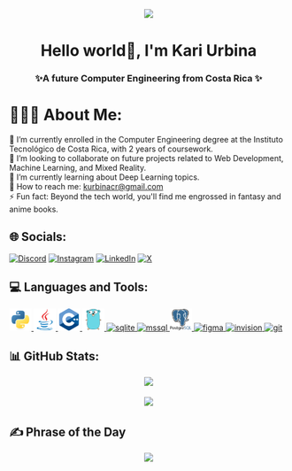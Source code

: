 <div id="header" align="center">
    <img src="https://i.pinimg.com/originals/e4/98/37/e49837ab461ea2c17f11ab430b9c8812.gif" width="400" />
    <h1 align="center">Hello world👋, I'm Kari Urbina</h1>
    <h3 align="center"> ✨A future Computer Engineering from Costa Rica ✨</h3>
</div>

# 👩🏽‍💻 About Me:
🚀 I’m currently enrolled in the Computer Engineering degree at the Instituto Tecnológico de Costa Rica, with 2 years of coursework.<br>
🤝 I’m looking to collaborate on future projects related to Web Development, Machine Learning, and Mixed Reality.<br>
🌱 I’m currently learning about Deep Learning topics. <br>
📧 How to reach me: [kurbinacr@gmail.com](mailto:kurbinacr@gmail.com)<br>
⚡ Fun fact: Beyond the tech world, you'll find me engrossed in fantasy and anime books. 
<br>

## 🌐 Socials:
[![Discord](https://img.shields.io/badge/Discord-%237289DA.svg?logo=discord&logoColor=white)](https://discord.gg/karicr)
[![Instagram](https://img.shields.io/badge/Instagram-%23E4405F.svg?logo=Instagram&logoColor=white)](https://instagram.com/Kari.urbinaa) 
[![LinkedIn](https://img.shields.io/badge/LinkedIn-%230077B5.svg?logo=linkedin&logoColor=white)](https://linkedin.com/in/karina-urbina) 
[![X](https://img.shields.io/badge/X-black.svg?logo=X&logoColor=white)](https://x.com/Kari__0510)
<br>

## 💻 Languages and Tools:
<p align="left">
  
  <!-- python-->
  <a href="https://www.python.org" target="_blank" rel="noreferrer">
      <img src="https://raw.githubusercontent.com/devicons/devicon/master/icons/python/python-original.svg" alt="python" width="40" height="40"/>
  </a>
  
  <!-- java-->
  <a href="https://www.java.com" target="_blank" rel="noreferrer">
      <img src="https://raw.githubusercontent.com/devicons/devicon/master/icons/java/java-original.svg" alt="java" width="40" height="40"/>
  </a>
  
 <!-- c++-->
  <a href="https://www.w3schools.com/cpp/" target="_blank" rel="noreferrer">
      <img src="https://raw.githubusercontent.com/devicons/devicon/master/icons/cplusplus/cplusplus-original.svg" alt="cplusplus" width="40" height="40"/>
  </a>
  
   <!-- go-->
  <a href="https://golang.org" target="_blank" rel="noreferrer">
      <img src="https://raw.githubusercontent.com/devicons/devicon/master/icons/go/go-original.svg" alt="go" width="40" height="40"/>
  </a>
  
 <!-- sqlite-->
  <a href="https://www.sqlite.org/" target="_blank" rel="noreferrer">
      <img src="https://www.vectorlogo.zone/logos/sqlite/sqlite-icon.svg" alt="sqlite" width="40" height="40"/>
  </a>
<!-- mssql server-->
  <a href="https://www.microsoft.com/en-us/sql-server" target="_blank" rel="noreferrer">
      <img src="https://www.svgrepo.com/show/303229/microsoft-sql-server-logo.svg" alt="mssql" width="40" height="40"/>
  </a>
  
 <!--postgresql-->
  <a href="https://www.postgresql.org" target="_blank" rel="noreferrer">
      <img src="https://raw.githubusercontent.com/devicons/devicon/master/icons/postgresql/postgresql-original-wordmark.svg" alt="postgresql" width="40" height="40"/>
  </a>

<!-- figma-->
  <a href="https://www.figma.com/" target="_blank" rel="noreferrer">
      <img src="https://www.vectorlogo.zone/logos/figma/figma-icon.svg" alt="figma" width="40" height="40"/>
  </a>
  
<!-- invision-->
  <a href="https://www.invisionapp.com/" target="_blank" rel="noreferrer">
      <img src="https://www.vectorlogo.zone/logos/invisionapp/invisionapp-icon.svg" alt="invision" width="40" height="40"/>
  </a>

<!-- git-->
  <a href="https://git-scm.com/" target="_blank" rel="noreferrer">
      <img src="https://www.vectorlogo.zone/logos/git-scm/git-scm-icon.svg" alt="git" width="40" height="40"/>
  </a>

</p>


## 📊 GitHub Stats:
<div align="center">
  <img src="https://github-readme-stats.vercel.app/api/top-langs/?username=KariUA&theme=tokyonight&hide_border=false&include_all_commits=false&count_private=true&layout=compact" />
  <br><br>
  <img src="https://github-readme-stats.vercel.app/api?username=KariUA&theme=tokyonight&hide_border=false&include_all_commits=false&count_private=true" />
</div>

## ✍️ Phrase of the Day
<div id="header" align="center">
    <img src="https://quotes-github-readme.vercel.app/api?type=horizontal&theme=tokyonight" />
</div>

